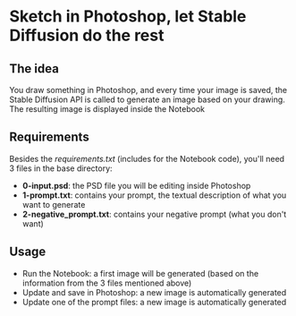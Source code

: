 # Sketch in Photoshop, let Stable Diffusion do the rest

## The idea
You draw something in Photoshop, and every time your image is saved, the Stable Diffusion API is called to generate an image based on your drawing.
The resulting image is displayed inside the Notebook

## Requirements
Besides the *requirements.txt* (includes for the Notebook code), you'll need 3 files in the base directory:
- **0-input.psd**: the PSD file you will be editing inside Photoshop
- **1-prompt.txt**: contains your prompt, the textual description of what you want to generate
- **2-negative_prompt.txt**: contains your negative prompt (what you don't want)

## Usage
- Run the Notebook: a first image will be generated (based on the information from the 3 files mentioned above)
- Update and save in Photoshop: a new image is automatically generated
- Update one of the prompt files: a new image is automatically generated
